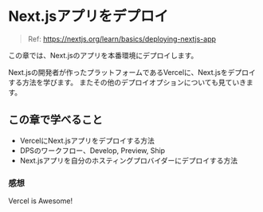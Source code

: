 # Next.jsアプリをデプロイ

> Ref: https://nextjs.org/learn/basics/deploying-nextjs-app

この章では、Next.jsのアプリを本番環境にデプロイします。

Next.jsの開発者が作ったプラットフォームであるVercelに、Next.jsをデプロイする方法を学びます。
またその他のデプロイオプションについても見ていきます。

## この章で学べること

- VercelにNext.jsアプリをデプロイする方法
- DPSのワークフロー、Develop, Preview, Ship
- Next.jsアプリを自分のホスティングプロバイダーにデプロイする方法

### 感想

Vercel is Awesome!

